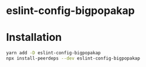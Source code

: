 eslint-config-bigpopakap
========================

# Installation

```bash
yarn add -D eslint-config-bigpopakap
npx install-peerdeps --dev eslint-config-bigpopakap
```